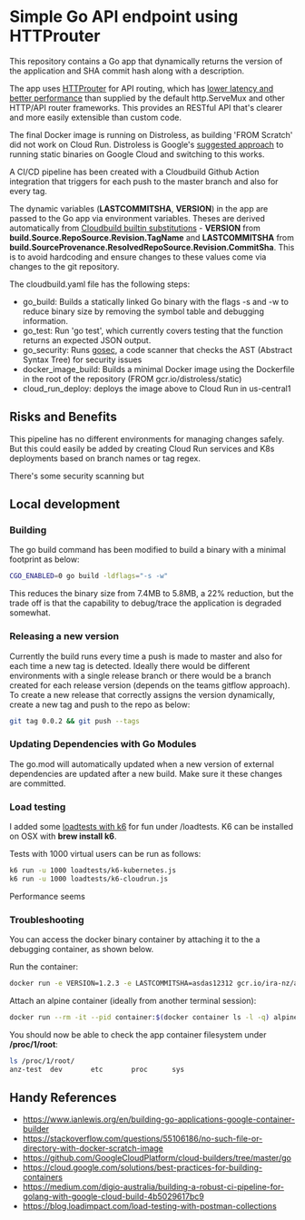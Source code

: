 # Simple Go API endpoint using HTTProuter

This repository contains a Go app that dynamically returns the version of the application and SHA commit hash along with a description.

The app uses [HTTProuter](https://github.com/julienschmidt/httprouter) for API routing, which has [lower latency and better performance](https://github.com/julienschmidt/go-http-routing-benchmark) than supplied by the default http.ServeMux and other HTTP/API router frameworks. This provides an RESTful API that's clearer and more easily extensible than custom code.

The final Docker image is running on Distroless, as building 'FROM Scratch' did not work on Cloud Run. Distroless is Google's [suggested approach](https://github.com/GoogleContainerTools/distroless/blob/master/base/README.md) to running static binaries on Google Cloud and switching to this works.

A CI/CD pipeline has been created with a Cloudbuild Github Action integration that triggers for each push to the master branch and also for every tag.

The dynamic variables (**LASTCOMMITSHA**, **VERSION**) in the app are passed to the Go app via environment variables. Theses are derived automatically from [Cloudbuild builtin substitutions](https://cloud.google.com/cloud-build/docs/configuring-builds/substitute-variable-values) - **VERSION** from **build.Source.RepoSource.Revision.TagName** and **LASTCOMMITSHA** from **build.SourceProvenance.ResolvedRepoSource.Revision.CommitSha**. This is to avoid hardcoding and ensure changes to these values come via changes to the git repository.

The cloudbuild.yaml file has the following steps:

- go_build: Builds a statically linked Go binary with the flags -s and -w to reduce binary size by removing the symbol table and debugging information.
- go_test: Run 'go test', which currently covers testing that the function returns an expected JSON output.
- go_security: Runs [gosec](https://github.com/securego/gosec), a code scanner that checks the AST (Abstract Syntax Tree) for security issues
- docker_image_build: Builds a minimal Docker image using the Dockerfile in the root of the repository (FROM gcr.io/distroless/static)
- cloud_run_deploy: deploys the image above to Cloud Run in us-central1

## Risks and Benefits

This pipeline has no different environments for managing changes safely. But this could easily be added by creating Cloud Run services and K8s deployments based on branch names or tag regex.

There's some security scanning but 

## Local development

### Building

The go build command has been modified to build a binary with a minimal footprint as below:

```bash
CGO_ENABLED=0 go build -ldflags="-s -w"
```

This reduces the binary size from 7.4MB to 5.8MB, a 22% reduction, but the trade off is that the capability to debug/trace the application is degraded somewhat.

### Releasing a new version

Currently the build runs every time a push is made to master and also for each time a new tag is detected. Ideally there would be different environments with a single release branch or there would be a branch created for each release version (depends on the teams gitflow approach). To create a new release that correctly assigns the version dynamically, create a new tag and push to the repo as below:

```bash
git tag 0.0.2 && git push --tags
```

### Updating Dependencies with Go Modules

The go.mod will automatically updated when a new version of external dependencies are updated after a new build. Make sure it these changes are committed.

### Load testing

I added some [loadtests with k6](https://blog.loadimpact.com/load-testing-with-postman-collections) for fun under /loadtests. K6 can be installed on OSX with **brew install k6**.

Tests with 1000 virtual users can be run as follows:

```bash
k6 run -u 1000 loadtests/k6-kubernetes.js
k6 run -u 1000 loadtests/k6-cloudrun.js
```

Performance seems 

### Troubleshooting

You can access the docker binary container by attaching it to the a debugging container, as shown below.

Run the container:

```bash
docker run -e VERSION=1.2.3 -e LASTCOMMITSHA=asdas12312 gcr.io/ira-nz/anz-test:latest
```

Attach an alpine container (ideally from another terminal session):

```bash
docker run --rm -it --pid container:$(docker container ls -l -q) alpine
```

You should now be able to check the app container filesystem under **/proc/1/root**:

```bash
ls /proc/1/root/
anz-test  dev       etc       proc      sys
```

## Handy References

- https://www.ianlewis.org/en/building-go-applications-google-container-builder
- https://stackoverflow.com/questions/55106186/no-such-file-or-directory-with-docker-scratch-image
- https://github.com/GoogleCloudPlatform/cloud-builders/tree/master/go
- https://cloud.google.com/solutions/best-practices-for-building-containers
- https://medium.com/digio-australia/building-a-robust-ci-pipeline-for-golang-with-google-cloud-build-4b5029617bc9
- https://blog.loadimpact.com/load-testing-with-postman-collections
